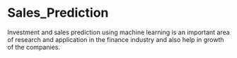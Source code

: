 # Sales_Prediction
Investment and sales prediction using machine learning is an important area of research and application in the finance industry and also help in growth of the companies.
